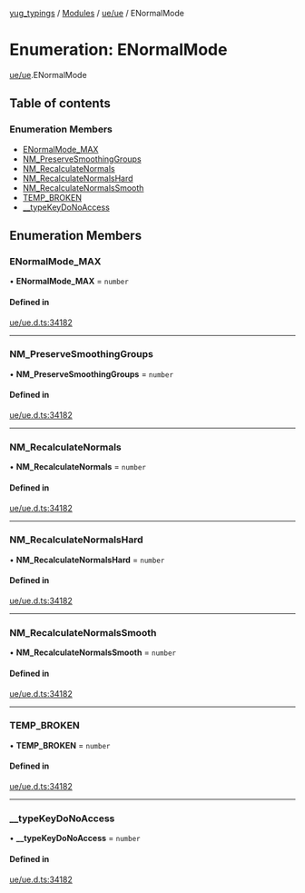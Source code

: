 [yug_typings](../README.md) / [Modules](../modules.md) / [ue/ue](../modules/ue_ue.md) / ENormalMode

# Enumeration: ENormalMode

[ue/ue](../modules/ue_ue.md).ENormalMode

## Table of contents

### Enumeration Members

- [ENormalMode\_MAX](ue_ue.ENormalMode.md#enormalmode_max)
- [NM\_PreserveSmoothingGroups](ue_ue.ENormalMode.md#nm_preservesmoothinggroups)
- [NM\_RecalculateNormals](ue_ue.ENormalMode.md#nm_recalculatenormals)
- [NM\_RecalculateNormalsHard](ue_ue.ENormalMode.md#nm_recalculatenormalshard)
- [NM\_RecalculateNormalsSmooth](ue_ue.ENormalMode.md#nm_recalculatenormalssmooth)
- [TEMP\_BROKEN](ue_ue.ENormalMode.md#temp_broken)
- [\_\_typeKeyDoNoAccess](ue_ue.ENormalMode.md#__typekeydonoaccess)

## Enumeration Members

### ENormalMode\_MAX

• **ENormalMode\_MAX** = `number`

#### Defined in

[ue/ue.d.ts:34182](https://github.com/YugMetaverse/yug_typings/blob/b7d9b19/ue/ue.d.ts#L34182)

___

### NM\_PreserveSmoothingGroups

• **NM\_PreserveSmoothingGroups** = `number`

#### Defined in

[ue/ue.d.ts:34182](https://github.com/YugMetaverse/yug_typings/blob/b7d9b19/ue/ue.d.ts#L34182)

___

### NM\_RecalculateNormals

• **NM\_RecalculateNormals** = `number`

#### Defined in

[ue/ue.d.ts:34182](https://github.com/YugMetaverse/yug_typings/blob/b7d9b19/ue/ue.d.ts#L34182)

___

### NM\_RecalculateNormalsHard

• **NM\_RecalculateNormalsHard** = `number`

#### Defined in

[ue/ue.d.ts:34182](https://github.com/YugMetaverse/yug_typings/blob/b7d9b19/ue/ue.d.ts#L34182)

___

### NM\_RecalculateNormalsSmooth

• **NM\_RecalculateNormalsSmooth** = `number`

#### Defined in

[ue/ue.d.ts:34182](https://github.com/YugMetaverse/yug_typings/blob/b7d9b19/ue/ue.d.ts#L34182)

___

### TEMP\_BROKEN

• **TEMP\_BROKEN** = `number`

#### Defined in

[ue/ue.d.ts:34182](https://github.com/YugMetaverse/yug_typings/blob/b7d9b19/ue/ue.d.ts#L34182)

___

### \_\_typeKeyDoNoAccess

• **\_\_typeKeyDoNoAccess** = `number`

#### Defined in

[ue/ue.d.ts:34182](https://github.com/YugMetaverse/yug_typings/blob/b7d9b19/ue/ue.d.ts#L34182)
